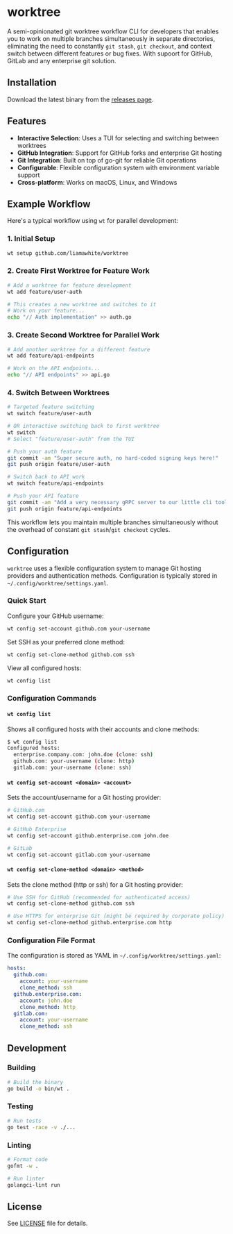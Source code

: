 # worktree

A semi-opinionated git worktree workflow CLI for developers that enables you to work on multiple branches simultaneously in separate directories, eliminating the need to constantly `git stash`, `git checkout`, and context switch between different features or bug fixes. With supoort for GitHub, GitLab and any enterprise git solution.

## Installation

Download the latest binary from the [releases page](https://github.com/liamawhite/worktree/releases/latest).

## Features

- **Interactive Selection**: Uses a TUI for selecting and switching between worktrees
- **GitHub Integration**: Support for GitHub forks and enterprise Git hosting
- **Git Integration**: Built on top of go-git for reliable Git operations
- **Configurable**: Flexible configuration system with environment variable support
- **Cross-platform**: Works on macOS, Linux, and Windows

## Example Workflow

Here's a typical workflow using `wt` for parallel development:

### 1. Initial Setup
```bash
wt setup github.com/liamawhite/worktree
```

### 2. Create First Worktree for Feature Work
```bash
# Add a worktree for feature development
wt add feature/user-auth

# This creates a new worktree and switches to it
# Work on your feature...
echo "// Auth implementation" >> auth.go
```

### 3. Create Second Worktree for Parallel Work  
```bash
# Add another worktree for a different feature
wt add feature/api-endpoints

# Work on the API endpoints...
echo "// API endpoints" >> api.go  
```

### 4. Switch Between Worktrees
```bash
# Targeted feature switching
wt switch feature/user-auth

# OR interactive switching back to first worktree
wt switch
# Select "feature/user-auth" from the TUI

# Push your auth feature
git commit -am "Super secure auth, no hard-coded signing keys here!"
git push origin feature/user-auth

# Switch back to API work
wt switch feature/api-endpoints

# Push your API feature
git commit -am "Add a very necessary gRPC server to our little cli tool"
git push origin feature/api-endpoints
```

This workflow lets you maintain multiple branches simultaneously without the overhead of constant `git stash`/`git checkout` cycles.

## Configuration

`worktree` uses a flexible configuration system to manage Git hosting providers and authentication methods. Configuration is typically stored in `~/.config/worktree/settings.yaml`.

### Quick Start

Configure your GitHub username:
```bash
wt config set-account github.com your-username
```

Set SSH as your preferred clone method:
```bash
wt config set-clone-method github.com ssh
```

View all configured hosts:
```bash
wt config list
```

### Configuration Commands

#### `wt config list`
Shows all configured hosts with their accounts and clone methods:
```bash
$ wt config list
Configured hosts:
  enterprise.company.com: john.doe (clone: ssh)
  github.com: your-username (clone: http)
  gitlab.com: your-username (clone: ssh)
```

#### `wt config set-account <domain> <account>`
Sets the account/username for a Git hosting provider:
```bash
# GitHub.com
wt config set-account github.com your-username

# GitHub Enterprise
wt config set-account github.enterprise.com john.doe

# GitLab
wt config set-account gitlab.com your-username
```

#### `wt config set-clone-method <domain> <method>`
Sets the clone method (http or ssh) for a Git hosting provider:
```bash
# Use SSH for GitHub (recommended for authenticated access)
wt config set-clone-method github.com ssh

# Use HTTPS for enterprise Git (might be required by corporate policy)
wt config set-clone-method github.enterprise.com http
```

### Configuration File Format

The configuration is stored as YAML in `~/.config/worktree/settings.yaml`:

```yaml
hosts:
  github.com:
    account: your-username
    clone_method: ssh
  github.enterprise.com:
    account: john.doe
    clone_method: http
  gitlab.com:
    account: your-username
    clone_method: ssh
```

## Development

### Building

```bash
# Build the binary
go build -o bin/wt .
```

### Testing

```bash
# Run tests
go test -race -v ./...
```

### Linting

```bash
# Format code
gofmt -w .

# Run linter
golangci-lint run
```

## License

See [LICENSE](LICENSE) file for details.
